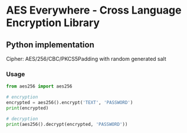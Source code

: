 # AES Everywhere - Cross Language Encryption Library

## Python implementation

Cipher: AES/256/CBC/PKCS5Padding with random generated salt


### Usage

```python
from aes256 import aes256

# encryption
encrypted = aes256().encrypt('TEXT', 'PASSWORD')
print(encrypted)

# decryption
print(aes256().decrypt(encrypted, 'PASSWORD'))
```

